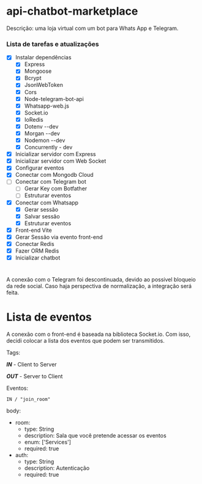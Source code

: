 # api-chatbot-marketplace
Descrição: uma loja virtual com um bot para Whats App e Telegram.


### Lista de tarefas e atualizações
- [x] Instalar dependências
  - [x] Express
  - [x] Mongoose
  - [x] Bcrypt
  - [x] JsonWebToken
  - [x] Cors
  - [x] Node-telegram-bot-api
  - [x] Whatsapp-web.js
  - [x] Socket.io
  - [x] IoRedis
  - [x] Dotenv --dev
  - [x] Morgan --dev
  - [x] Nodemon --dev
  - [x] Concurrently - dev
- [x] Inicializar servidor com Express
- [x] Inicializar servidor com Web Socket
- [x] Configurar eventos
- [x] Conectar com Mongodb Cloud
- [ ] Conectar com Telegram bot
  - [ ] Gerar Key com Botfather
  - [ ] Estruturar eventos
- [x] Conectar com Whatsapp
  - [x] Gerar sessão
  - [x] Salvar sessão
  - [x] Estruturar eventos
- [x] Front-end Vite
- [x] Gerar Sessão via evento front-end
- [x] Conectar Redis
- [x] Fazer ORM Redis
- [x] Inicializar chatbot

# 

A conexão com o Telegram foi descontinuada, devido ao possivel bloqueio da rede social. Caso haja perspectiva de normalização, a integração será feita.

# Lista de eventos

A conexão com o front-end é baseada na biblioteca Socket.io. Com isso, decidi colocar a lista dos eventos que podem ser transmitidos.

Tags:

  ***IN*** - Client to Server

  ***OUT*** - Server to Client

Eventos: 


    IN / "join_room"

body: 
  - room:
    - type: String
    - description: Sala que você pretende acessar os eventos
    - enum: ['Services']
    - required: true
  - auth:
    - type: String
    - description: Autenticação
    - required: true
  